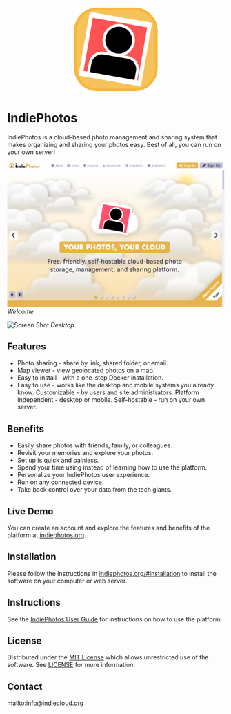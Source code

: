 <p align="center" style="text-align:center">
	<img src="images/logos/logo.svg" width="200">
</p>

# IndiePhotos

IndiePhotos is a cloud-based photo management and sharing system that makes organizing and sharing your photos easy. Best of all, you can run on your own server!

![Screen Shot](images/screen-shots/welcome.png)
*Welcome*

![Screen Shot](images/screen-shots/desktop.png)
*Desktop*

## Features

- Photo sharing - share by link, shared folder, or email.
- Map viewer - view geolocated photos on a map.
- Easy to install - with a one-step Docker installation.
- Easy to use - works like the desktop and mobile systems you already know.
Customizable - by users and site administrators.
Platform independent - desktop or mobile.
Self-hostable - run on your own server.

## Benefits

- Easily share photos with friends, family, or colleagues.
- Revisit your memories and explore your photos.
- Set up is quick and painless.
- Spend your time using instead of learning how to use the platform.
- Personalize your IndiePhotos user experience.
- Run on any connected device.
- Take back control over your data from the tech giants.

## Live Demo

You can create an account and explore the features and benefits of the platform at [indiephotos.org](https://indiephotos.org).

## Installation

Please follow the instructions in [indiephotos.org/#installation](https://indiephotos.org/#installation) to install the software on your computer or web server.

## Instructions

See the [IndiePhotos User Guide](https://indiephotos.org/#help) for instructions on how to use the platform.

## License

Distributed under the <a href="https://en.wikipedia.org/wiki/MIT_License">MIT License</a> which allows unrestricted use of the software. See [LICENSE](LICENSE) for more information.

## Contact

mailto:info@indiecloud.org
